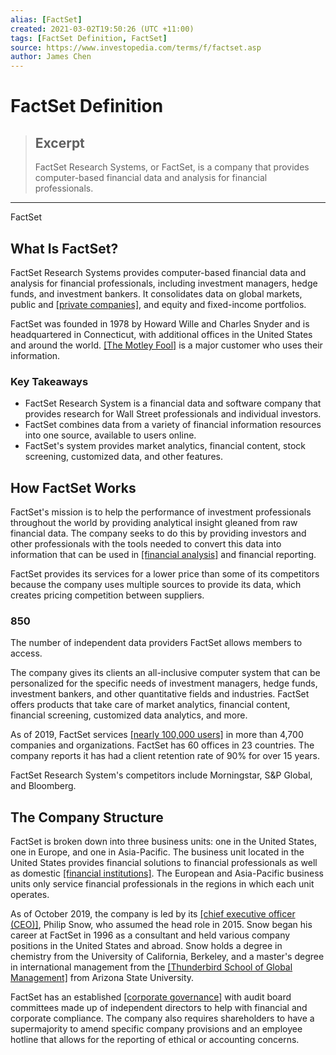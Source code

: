 ```yaml
---
alias: [FactSet]
created: 2021-03-02T19:50:26 (UTC +11:00)
tags: [FactSet Definition, FactSet]
source: https://www.investopedia.com/terms/f/factset.asp
author: James Chen
---
```


# FactSet Definition

> ## Excerpt
> FactSet Research Systems, or FactSet, is a company that provides computer-based financial data and analysis for financial professionals.

---

FactSet
## What Is FactSet?

FactSet Research Systems provides computer-based financial data and analysis for financial professionals, including investment managers, hedge funds, and investment bankers. It consolidates data on global markets, public and [[private companies]](https://www.investopedia.com/terms/p/privatecompany.asp), and equity and fixed-income portfolios.

FactSet was founded in 1978 by Howard Wille and Charles Snyder and is headquartered in Connecticut, with additional offices in the United States and around the world. [[The Motley Fool]](https://www.investopedia.com/articles/investing/121714/motley-fool-vs-seeking-alpha.asp) is a major customer who uses their information.

### Key Takeaways

-   FactSet Research System is a financial data and software company that provides research for Wall Street professionals and individual investors.
-   FactSet combines data from a variety of financial information resources into one source, available to users online.
-   FactSet's system provides market analytics, financial content, stock screening, customized data, and other features.

## How FactSet Works

FactSet's mission is to help the performance of investment professionals throughout the world by providing analytical insight gleaned from raw financial data. The company seeks to do this by providing investors and other professionals with the tools needed to convert this data into information that can be used in [[financial analysis]](https://www.investopedia.com/terms/f/financial-analysis.asp) and financial reporting.

FactSet provides its services for a lower price than some of its competitors because the company uses multiple sources to provide its data, which creates pricing competition between suppliers.

### 850

The number of independent data providers FactSet allows members to access.

The company gives its clients an all-inclusive computer system that can be personalized for the specific needs of investment managers, hedge funds, investment bankers, and other quantitative fields and industries. FactSet offers products that take care of market analytics, financial content, financial screening, customized data analytics, and more.

As of 2019, FactSet services [[nearly 100,000 users]](https://www.factset.com/our-clients-and-industries) in more than 4,700 companies and organizations. FactSet has 60 offices in 23 countries. The company reports it has had a client retention rate of 90% for over 15 years.

FactSet Research System's competitors include Morningstar, S&P Global, and Bloomberg.

## The Company Structure

FactSet is broken down into three business units: one in the United States, one in Europe, and one in Asia-Pacific. The business unit located in the United States provides financial solutions to financial professionals as well as domestic [[financial institutions]](https://www.investopedia.com/terms/f/financialinstitution.asp). The European and Asia-Pacific business units only service financial professionals in the regions in which each unit operates.

As of October 2019, the company is led by its [[chief executive officer (CEO)]](https://www.investopedia.com/terms/c/ceo.asp), Philip Snow, who assumed the head role in 2015. Snow began his career at FactSet in 1996 as a consultant and held various company positions in the United States and abroad. Snow holds a degree in chemistry from the University of California, Berkeley, and a master's degree in international management from the [[Thunderbird School of Global Management]](https://www.investopedia.com/terms/t/thunderbird-school-of-global-management.asp) from Arizona State University.

FactSet has an established [[corporate governance]](https://www.investopedia.com/terms/c/corporategovernance.asp) with audit board committees made up of independent directors to help with financial and corporate compliance. The company also requires shareholders to have a supermajority to amend specific company provisions and an employee hotline that allows for the reporting of ethical or accounting concerns.
